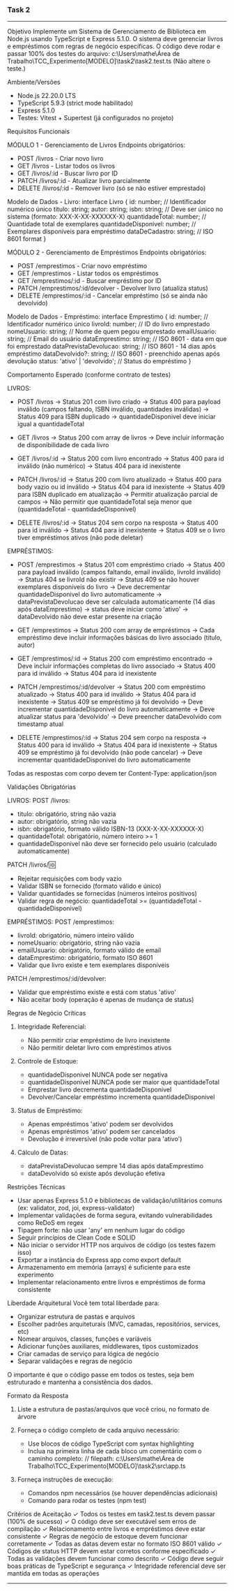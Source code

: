 ### Task 2

------------------------------------------------------------------------

Objetivo
Implemente um Sistema de Gerenciamento de Biblioteca em Node.js usando TypeScript e Express 5.1.0. O sistema deve gerenciar livros e empréstimos com regras de negócio específicas. O código deve rodar e passar 100% dos testes do arquivo:
c:\Users\mathe\Área de Trabalho\TCC_Experimento\[MODELO]\task2\task2.test.ts
(Não altere o teste.)

Ambiente/Versões
- Node.js 22.20.0 LTS
- TypeScript 5.9.3 (strict mode habilitado)
- Express 5.1.0
- Testes: Vitest + Supertest (já configurados no projeto)

Requisitos Funcionais

MÓDULO 1 - Gerenciamento de Livros
Endpoints obrigatórios:
- POST /livros - Criar novo livro
- GET /livros - Listar todos os livros
- GET /livros/:id - Buscar livro por ID
- PATCH /livros/:id - Atualizar livro parcialmente
- DELETE /livros/:id - Remover livro (só se não estiver emprestado)

Modelo de Dados - Livro:
interface Livro {
  id: number;              // Identificador numérico único
  titulo: string;
  autor: string;
  isbn: string;            // Deve ser único no sistema (formato: XXX-X-XX-XXXXXX-X)
  quantidadeTotal: number; // Quantidade total de exemplares
  quantidadeDisponivel: number; // Exemplares disponíveis para empréstimo
  dataDeCadastro: string;  // ISO 8601 format
}

MÓDULO 2 - Gerenciamento de Empréstimos
Endpoints obrigatórios:
- POST /emprestimos - Criar novo empréstimo
- GET /emprestimos - Listar todos os empréstimos
- GET /emprestimos/:id - Buscar empréstimo por ID
- PATCH /emprestimos/:id/devolver - Devolver livro (atualiza status)
- DELETE /emprestimos/:id - Cancelar empréstimo (só se ainda não devolvido)

Modelo de Dados - Empréstimo:
interface Emprestimo {
  id: number;                  // Identificador numérico único
  livroId: number;            // ID do livro emprestado
  nomeUsuario: string;        // Nome de quem pegou emprestado
  emailUsuario: string;       // Email do usuário
  dataEmprestimo: string;     // ISO 8601 - data em que foi emprestado
  dataPrevistaDevolucao: string; // ISO 8601 - 14 dias após empréstimo
  dataDevolvido?: string;     // ISO 8601 - preenchido apenas após devolução
  status: 'ativo' | 'devolvido'; // Status do empréstimo
}

Comportamento Esperado (conforme contrato de testes)

LIVROS:
- POST /livros
  → Status 201 com livro criado
  → Status 400 para payload inválido (campos faltando, ISBN inválido, quantidades inválidas)
  → Status 409 para ISBN duplicado
  → quantidadeDisponivel deve iniciar igual a quantidadeTotal
  
- GET /livros
  → Status 200 com array de livros
  → Deve incluir informação de disponibilidade de cada livro
  
- GET /livros/:id
  → Status 200 com livro encontrado
  → Status 400 para id inválido (não numérico)
  → Status 404 para id inexistente
  
- PATCH /livros/:id
  → Status 200 com livro atualizado
  → Status 400 para body vazio ou id inválido
  → Status 404 para id inexistente
  → Status 409 para ISBN duplicado em atualização
  → Permitir atualização parcial de campos
  → Não permitir que quantidadeTotal seja menor que (quantidadeTotal - quantidadeDisponivel)
  
- DELETE /livros/:id
  → Status 204 sem corpo na resposta
  → Status 400 para id inválido
  → Status 404 para id inexistente
  → Status 409 se o livro tiver empréstimos ativos (não pode deletar)

EMPRÉSTIMOS:
- POST /emprestimos
  → Status 201 com empréstimo criado
  → Status 400 para payload inválido (campos faltando, email inválido, livroId inválido)
  → Status 404 se livroId não existir
  → Status 409 se não houver exemplares disponíveis do livro
  → Deve decrementar quantidadeDisponivel do livro automaticamente
  → dataPrevistaDevolucao deve ser calculada automaticamente (14 dias após dataEmprestimo)
  → status deve iniciar como 'ativo'
  → dataDevolvido não deve estar presente na criação
  
- GET /emprestimos
  → Status 200 com array de empréstimos
  → Cada empréstimo deve incluir informações básicas do livro associado (titulo, autor)
  
- GET /emprestimos/:id
  → Status 200 com empréstimo encontrado
  → Deve incluir informações completas do livro associado
  → Status 400 para id inválido
  → Status 404 para id inexistente
  
- PATCH /emprestimos/:id/devolver
  → Status 200 com empréstimo atualizado
  → Status 400 para id inválido
  → Status 404 para id inexistente
  → Status 409 se empréstimo já foi devolvido
  → Deve incrementar quantidadeDisponivel do livro automaticamente
  → Deve atualizar status para 'devolvido'
  → Deve preencher dataDevolvido com timestamp atual
  
- DELETE /emprestimos/:id
  → Status 204 sem corpo na resposta
  → Status 400 para id inválido
  → Status 404 para id inexistente
  → Status 409 se empréstimo já foi devolvido (não pode cancelar)
  → Deve incrementar quantidadeDisponivel do livro automaticamente

Todas as respostas com corpo devem ter Content-Type: application/json

Validações Obrigatórias

LIVROS:
POST /livros:
- titulo: obrigatório, string não vazia
- autor: obrigatório, string não vazia
- isbn: obrigatório, formato válido ISBN-13 (XXX-X-XX-XXXXXX-X)
- quantidadeTotal: obrigatório, número inteiro >= 1
- quantidadeDisponivel não deve ser fornecido pelo usuário (calculado automaticamente)

PATCH /livros/:id:
- Rejeitar requisições com body vazio
- Validar ISBN se fornecido (formato válido e único)
- Validar quantidades se fornecidas (números inteiros positivos)
- Validar regra de negócio: quantidadeTotal >= (quantidadeTotal - quantidadeDisponivel)

EMPRÉSTIMOS:
POST /emprestimos:
- livroId: obrigatório, número inteiro válido
- nomeUsuario: obrigatório, string não vazia
- emailUsuario: obrigatório, formato válido de email
- dataEmprestimo: obrigatório, formato ISO 8601
- Validar que livro existe e tem exemplares disponíveis

PATCH /emprestimos/:id/devolver:
- Validar que empréstimo existe e está com status 'ativo'
- Não aceitar body (operação é apenas de mudança de status)

Regras de Negócio Críticas

1. Integridade Referencial:
   - Não permitir criar empréstimo de livro inexistente
   - Não permitir deletar livro com empréstimos ativos

2. Controle de Estoque:
   - quantidadeDisponivel NUNCA pode ser negativa
   - quantidadeDisponivel NUNCA pode ser maior que quantidadeTotal
   - Emprestar livro decrementa quantidadeDisponivel
   - Devolver/Cancelar empréstimo incrementa quantidadeDisponivel

3. Status de Empréstimo:
   - Apenas empréstimos 'ativo' podem ser devolvidos
   - Apenas empréstimos 'ativo' podem ser cancelados
   - Devolução é irreversível (não pode voltar para 'ativo')

4. Cálculo de Datas:
   - dataPrevistaDevolucao sempre 14 dias após dataEmprestimo
   - dataDevolvido só existe após devolução efetiva

Restrições Técnicas
- Usar apenas Express 5.1.0 e bibliotecas de validação/utilitários comuns (ex: validator, zod, joi, express-validator)
- Implementar validações de forma segura, evitando vulnerabilidades como ReDoS em regex
- Tipagem forte: não usar 'any' em nenhum lugar do código
- Seguir princípios de Clean Code e SOLID
- Não iniciar o servidor HTTP nos arquivos de código (os testes fazem isso)
- Exportar a instância do Express app como export default
- Armazenamento em memória (arrays) é suficiente para este experimento
- Implementar relacionamento entre livros e empréstimos de forma consistente

Liberdade Arquitetural
Você tem total liberdade para:
- Organizar estrutura de pastas e arquivos
- Escolher padrões arquiteturais (MVC, camadas, repositórios, services, etc)
- Nomear arquivos, classes, funções e variáveis
- Adicionar funções auxiliares, middlewares, tipos customizados
- Criar camadas de serviço para lógica de negócio
- Separar validações e regras de negócio

O importante é que o código passe em todos os testes, seja bem estruturado e mantenha a consistência dos dados.

Formato da Resposta
1) Liste a estrutura de pastas/arquivos que você criou, no formato de árvore

2) Forneça o código completo de cada arquivo necessário:
   - Use blocos de código TypeScript com syntax highlighting
   - Inclua na primeira linha de cada bloco um comentário com o caminho completo:
     // filepath: c:\Users\mathe\Área de Trabalho\TCC_Experimento\[MODELO]\task2\src\app.ts

3) Forneça instruções de execução:
   - Comandos npm necessários (se houver dependências adicionais)
   - Comando para rodar os testes (npm test)

Critérios de Aceitação
✓ Todos os testes em task2.test.ts devem passar (100% de sucesso)
✓ O código deve ser executável sem erros de compilação
✓ Relacionamento entre livros e empréstimos deve estar consistente
✓ Regras de negócio de estoque devem funcionar corretamente
✓ Todas as datas devem estar no formato ISO 8601 válido
✓ Códigos de status HTTP devem estar corretos conforme especificado
✓ Todas as validações devem funcionar como descrito
✓ Código deve seguir boas práticas de TypeScript e segurança
✓ Integridade referencial deve ser mantida em todas as operações

------------------------------------------------------------------------